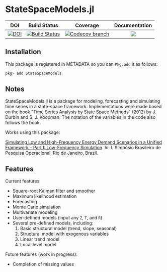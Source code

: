 # StateSpaceModels.jl

| **DOI** | **Build Status** | **Coverage** | **Documentation** |
|:-----------------:|:-----------------:|:-----------------:|:-----------------:|
| [![DOI](https://zenodo.org/badge/DOI/10.5281/zenodo.2598488.svg)](https://doi.org/10.5281/zenodo.2598488) | [![Build Status][build-img]][build-url] | [![Codecov branch][codecov-img]][codecov-url] |[![](https://img.shields.io/badge/docs-latest-blue.svg)](https://lampspuc.github.io/StateSpaceModels.jl/latest/)

## Installation

This package is registered in METADATA so you can `Pkg.add` it as follows:
```julia
pkg> add StateSpaceModels
```

## Notes

StateSpaceModels.jl is a package for modeling, forecasting and simulating time series in a state-space framework. Implementations were made based on the book "Time Series Analysis by State Space Methods" (2012) by J. Durbin and S. J. Koopman. The notation of the variables in the code also follows the book.

Works using this package:

[Simulating Low and High-Frequency Energy
Demand Scenarios in a Unified Framework – Part
I: Low-Frequency Simulation](https://proceedings.science/sbpo/papers/simulando-cenarios-de-demanda-em-baixa-e-alta-frequencia-em-um-framework-unificado---parte-i%3A-simulacao-em-baixa-frequen).
In: L Simpósio Brasileiro de Pesquisa Operacional, Rio de Janeiro, Brazil.

## Features

Current features:
* Square-root Kalman filter and smoother
* Maximum likelihood estimation
* Forecasting
* Monte Carlo simulation
* Multivariate modeling
* User-defined models (input any `Z`, `T`, and `R`)
* Several pre-defined models, including:
  1. Basic structural model (trend, slope, seasonal)
  2. Structural model with exogenous variables
  3. Linear trend model
  4. Local level model

Future features (work in progress):
* Completion of missing values

[build-img]: https://travis-ci.org/LAMPSPUC/StateSpaceModels.jl.svg?branch=master
[build-url]: https://travis-ci.org/LAMPSPUC/StateSpaceModels.jl

[codecov-img]: https://codecov.io/gh/LAMPSPUC/StateSpaceModels.jl/coverage.svg?branch=master
[codecov-url]: https://codecov.io/gh/LAMPSPUC/StateSpaceModels.jl?branch=master

